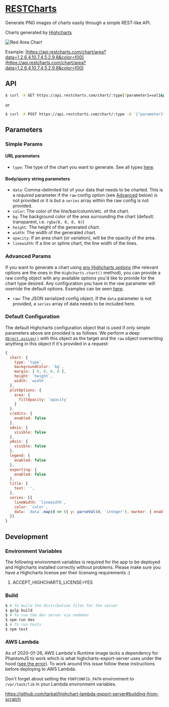 # [RESTCharts](https://api.restcharts.com)

Generate PNG images of charts easily through a simple REST-like API.

Charts generated by [Highcharts](https://www.highcharts.com/)

![Red Area Chart](https://api.restcharts.com/chart/area?data=1,2,6,4,10,7,4,5,2,9,8&color=f00&height=150&width=200)

Example: [https://api.restcharts.com/chart/area?data=1,2,6,4,10,7,4,5,2,9,8&color=f00](https://api.restcharts.com/chart/area?data=1,2,6,4,10,7,4,5,2,9,8&color=f00)

## API

```sh
$ curl -X GET https://api.restcharts.com/chart/:type[?parameter1=val1&parameter2=val2]
```

or

```sh
$ curl -X POST https://api.restcharts.com/chart/:type -d '{"parameter1": "val1", "parameter2": "val2", ...}'
```

## Parameters

### Simple Params

#### URL parameters

- `type`: The type of the chart you want to generate. See all types [here](https://www.highcharts.com/docs/chart-and-series-types/chart-types).

#### Body/query string parameters

- `data`: Comma-delimited list of your data that needs to be charted.
This is a *required* parameter if the `raw` config option (see [Advanced](#advanced-params) below)
is not provided or it is but a `series` array within the raw config is not provided.
- `color`: The color of the line/bar/column/etc. of the chart.
- `bg`: The background color of the area surrounding the chart (default: transparent, i.e. `rgba(0, 0, 0, 0)`)
- `height`: The height of the generated chart.
- `width`: The width of the generated chart.
- `opacity`: If an area chart (or variation), will be the opacity of the area.
- `linewidth`: If a line or spline chart, the line width of the lines.

### Advanced Params

If you want to generate a chart using [any Highcharts options](https://api.highcharts.com/highcharts/)
(the relevant options are the ones in the `Highcharts.chart()` method),
you can provide a raw config object with any available options you'd like
to provide for the chart type desired. Any configuration you have in the raw
parameter will override the default options. Examples can be seen [here](https://api.restcharts.com/#Advanced%20Configuration).

- `raw`: The JSON serialized config object. If the `data` parameter is not
provided, a `series` array of data needs to be included here.

### Default Configuration

The default Highcharts configuration object that is used if only simple parameters
above are provided is as follows. We perform a deep [`Object.assign()`](https://github.com/saikojosh/Object-Assign-Deep)
with this object as the target and the `raw` object overwriting anything in
this object if it's provided in a request:

```js
{
  chart: {
    type: `type`,
    backgroundColor: `bg`,
    margin: [ 0, 0, 0, 0 ],
    height: `height`,
    width: `width`
  },
  plotOptions: {
    area: {
      fillOpacity: `opacity`
    }
  },
  credits: {
    enabled: false
  },
  xAxis: {
    visible: false
  },
  yAxis: {
    visible: false
  },
  legend: {
    enabled: false
  },
  exporting: {
    enabled: false
  },
  title: {
    text: '',
  },
  series: [{
    lineWidth: `linewidth`,
    color: `color`,
    data: `data`.map(d => ({ y: parseVal(d, 'integer'), marker: { enabled: false }}))
  }]
}
```

## Development

### Environment Variables

The following environment variables is required for the app to be deployed and
Highcharts installed correctly without problems. Please make sure you
have a Highcharts license per their licensing requirements :)

1. ACCEPT_HIGHCHARTS_LICENSE=YES

### Build

```sh
$ # To build the distribution files for the server
$ gulp build
$ # To run the dev server via nodemon
$ npm run dev
$ # To run tests
$ npm test
```

### AWS Lambda

As of 2020-01-26, AWS Lambda's Runtime image lacks a dependency for PhantomJS to
work which is what highcharts-export-server uses under the hood ([see the error](https://stackoverflow.com/questions/45129742/error-while-loading-shared-libraries-libfontconfig-so-1-on-cent-os)). To
work around this issue follow these instructions before deploying
to AWS Lambda.

Don't forget about setting the `FONTCONFIG_PATH` environment to `/var/task/lib`
in your Lambda environment variables.

https://github.com/tarkal/highchart-lambda-export-server#building-from-scratch